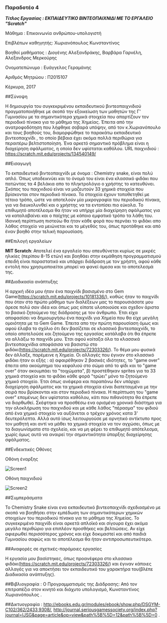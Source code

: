 ### Παραδοτέο 4


***Τίτλος Εργασίας : ΕΚΠΑΙΔΕΥΤΙΚΟ ΒΙΝΤΕΟΠΑΙΧΝΙΔΙ ΜΕ ΤΟ ΕΡΓΑΛΕΙΟ "Scratch"***

Μάθημα : Επικοινωνία ανθρώπου-υπολογιστή 

Επιβλέπων καθηγητής: Χωριανόπουλος Κωνσταντίνος 

Βοηθοί μαθήματος : Διογένης Αλεξανδράκης, Βαρβάρα Γαρνέλη, Αλεξανδρος Μερκούρης

Ονοματεπώνυμο : Ευάγγελος Γεραμάνης 

Αριθμός Μητρώου : Π2015107

Κέρκυρα, 2017



##Σύνοψη

Η δημιουργία του συγκεκριμένου εκπαιδευτικού  βιντεοπαιχνιδιού  πραγματοποιήθηκε με σκοπό την εξοικείωση των μαθητών της Γ' Γυμνασίου με τα  σημαντικότερα χημικά στοιχεία που απαρτίζουν τον περιοδικό πίνακα για το μάθημα της Χημείας. Έπειτα από την ανατροφοδότηση που λήφθηκε σοβαρά υπόψην, από τον κ.Χωριανόπουλο και τους βοηθούς του, διαμορφώθηκε το παρακάτω εκπαιδευτικό βιντεοπαιχνίδι , το οποίο βέβαια έχει ακόμα πολλά περιθώρια για περαιτέρω βελτιστοποίηση. Ένα αρκετό σημαντικό πρόβλημα είναι η διαχείρηση σφάλματος, η οποία δεν υφίσταται καθόλου.
URL  παιχνιδιού : https://scratch.mit.edu/projects/134540149/


##Εισαγωγή 

Το εκπαιδευτικό βιντεοπαιχνίδι με όνομα : Chemistry snake, είναι πολύ απλό. Όπως υποδεικνύει και το όνομά του είναι ένα κλασσικό φιδάκι που πατώντας τα 4 βελάκια απο το πληκτρολόγιο ο χρήστης το κατευθύνει. Σκόπος του παιχνιδιού είναι να μαζευτούν 33 χημικά στοιχεία που βρίσκονται στον περιοδικό πίνακα. Τα στοιχεία έχουν τοποθετηθεί με τέτοιο τρόπο, ώστε να αποτελούν μία μικρογραφία του περιοδικού πίνακα, για να διευκολυνθεί και ο χρήστης να τα εντοπίσει πιο εύκολα. Το επιθυμητό αποτέλεσμα θα ήταν να υπήρχε μία διαχείρηση σφάλματος για να καταλαβαίνει και ο παίχτης με κάποιο εμφατικό τρόπο τα λάθη  του. Ιδανική περίπτωση πιστεύω θα ήταν κάθε φορά που περνάει το φιδάκι απο λάθος στοιχείο να μειώνεται και το μέγεθός του, όπως προτάθηκε και από έναν βοηθό στην τελική παρουσίαση. 


##Επιλογή εργαλείων 


**MIT Scratch**: Αποτελεί ένα εργαλείο που απευθύνεται κυρίως σε μικρές ηλικίες (περίπου 8-15 ετών) και βοηθάει στην εκμάθηση προγραμματισμού επειδή είναι παραστατικό και υπάρχει διάδραση με τον χρήστη, αφού κάθε εντολή που χρησιμοποιείται μπορεί να φανεί άμεσα και  το αποτελεσμά της.

##Διαδικασία ανάπτυξης 

Η αρχική ιδέα μου ήταν ένα παιχνίδι βασισμένο στο Gem Game(https://scratch.mit.edu/projects/10181336/), καθώς ήταν το παιχνίδι που όταν στο πρώτο μάθημα των διαλέξεων μας το παρουσιάσατε μου άρεσε πολύ σαν ιδέα και όπως μας είπατε υλοποιούσε και σχεδον άριστα το βασικό ζητούμενο της διάδρασης  με τον άνθρωπο.
Έτσι είχα αποφασίσει να δημιουργήσω ένα παιχνίδι για Χημεία που θα είχε μεγάλη ομοιότητα με το Gem Game. Έπειτα απο την πρώτη παρουσίαση όμως και αφού έλαβα το σχόλιο ότι  δεν βασίζεται  σε κλασσικό βιντεοπαιχνίδι, το οποίο αποτελούσε και ζητούμενο της εργασίας κατάλαβα ότι θα έπρεπε να αλλάξω το παιχνίδι μου. Έτσι αφού κοίταξα όλα τα κλασσικά βιντεοπαιχνίδια αποφάσισα να  βασιστώ στο φιδάκι(https://scratch.mit.edu/projects/72303326/). Το θέμα μου φυσικά δεν άλλαξε, παρέμεινε η Χημεία. Οι αλλαγές που έγιναν στο κλασσικό φιδάκι ήταν οι εξής : α) αφαιρέθηκαν 2 βασικές ιδιότητες, το "game over" έπειτα απο ακούμπημα του κεφαλιού στο σώμα από το φίδι 
και το "game over" όταν ακουμπάει τα "τοιχώματα", β) προστέθηκαν sprites για τα 33 χημικά στοιχεία και το φιδάκι κάθε φορά "τρώει" μόνο το ζητούμενο χημικό στοιχείο. Έτσι όπως ανέφερα και παραπάνω δεν υπάρχει διαχείρηση σφάλματος και τα χημικά στοιχεία είναι διατεταγμένα με την σειρά που βρίσκονται και στον περιοδικό πίνακα. Η περίπτωση του "game over" επομένως δεν υφίσταται καθόλου, κάτι που πιθανότητα θα έπρεπε να διορθωθεί. Σκέφτηκα να προσθέσω ενα ορισμένο χρονικό διάστημα για την ολοκλήρωση του παιχνιδού και με κάθε λάθος "πέρασμα"
του φιδιού από ένα χημικό στοιχείο να αυξάνεται ο τρέχον χρόνος κατα 3' δευτερόλεπτα. Αλλά αυτό ίσως λειτουργούσε με αρνητικό αντίκτυπο προς τον μαθητή και αντί να μάθει τα χημικά στοιχεία να τον αγχώσει, όπως με τα διαγωνίσματα στο σχολείο, και να μη φέρει το επιθυμητό  απότελεσμα, χωρίς όμως αυτό να αναιρεί την σημαντικότητα ύπαρξης διαχείρησης σφάλματος.

##Ενδεικτικές Οθόνες  


Οθόνη έναρξης

![Screen1](fake1.png)

Οθόνη παιχνιδιού 

![Screen2](fake2.png)

 
##Συμπεράσματα 

Το Chemistry Snake είναι ενα εκπαιδευτικό βιντεοπαιχνίδι σχεδιασμένο με σκοπό να βοηθήσει στην εμπέδωση των σημαντικότερων χημικών στοιχείων του περιοδικού πίνακα για το μάθημα της Χημείας. Το συγκεκριμένο παιχνίδι είναι αρκετά απλοϊκό και σίγουρα έχει ακόμα μεγάλο περιθώριο για επιπλέον προσθήκες και βελτιώσεις. Αν είχε αφιερωθεί περισσότερος χρόνος  και είχε δοκιμαστεί και από παιδιά Γυμνασίου σαφώς και το αποτέλεσμα θα ήταν αντιπροσωπευτικότερο. 


##Αναφορές σε σχετικές-παρόμοιες εργασίες

Η εργασία μου βασίστηκες, όπως προανέφερα στο κλασσικο φιδάκι(https://scratch.mit.edu/projects/72303326/) και έγιναν κάποιες αλλαγές για να αποκτήσει τον εκπαιδευτικό του χαρακτήρα του(βλέπε Διαδικασία ανάπτυξης).

##Βιβλιογραφία : Ο Προγραμματισμός της Διάδρασης: Από τον επιτραπέζιο στον κινητό και διάχυτο υπολογισμό, Κωνσταντίνος Χωριανόπουλος .

##Δικτυογραφία : http://ebooks.edu.gr/modules/ebook/show.php/DSGYM-C102/362/2433,9308/, http://journal.seriousgamessociety.org/index.php?journal=IJSG&page=article&op=view&path%5B%5D=12&path%5B%5D=0 .

